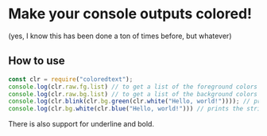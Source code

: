 # Make your console outputs colored!

(yes, I know this has been done a ton of times before, but whatever)

## How to use
```js
const clr = require("coloredtext");
console.log(clr.raw.fg.list) // to get a list of the foreground colors available
console.log(clr.raw.bg.list) // to get a list of the background colors available
console.log(clr.blink(clr.bg.green(clr.white("Hello, world!")))); // prints the blinking string "Hello, world!" with white text and green background.
console.log(clr.bg.white(clr.blue("Hello, world!"))) // prints the string "Hello, world!" with blue text and white background.
```
There is also support for underline and bold.